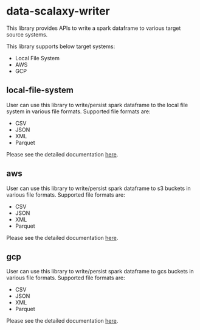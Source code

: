 # data-scalaxy-writer

This library provides APIs to write a spark dataframe to various target source systems.

This library supports below target systems:

* Local File System
* AWS
* GCP


## local-file-system

User can use this library to write/persist spark dataframe to the local file system in various file formats.
Supported file formats are:

* CSV
* JSON
* XML
* Parquet

Please see the detailed documentation [here](local-file-system/README.md).

## aws

User can use this library to write/persist spark dataframe to s3 buckets in various file formats.
Supported file formats are:

* CSV
* JSON
* XML
* Parquet

Please see the detailed documentation [here](aws/README.md).

## gcp

User can use this library to write/persist spark dataframe to gcs buckets in various file formats.
Supported file formats are:

* CSV
* JSON
* XML
* Parquet

Please see the detailed documentation [here](gcp/README.md).
